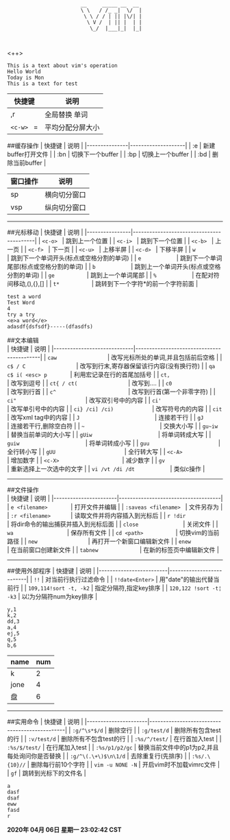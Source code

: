 ```
                        __     _____ __  __ 
                        \ \   / /_ _|  \/  |
                         \ \ / / | || |\/| |
                          \ V /  | || |  | |
                           \_/  |___|_|  |_|
                                            
                        
```

<++>
```
This is a text about vim's operation
Hello World
Today is Mon
This is a text for test
```

| 快捷键     | 说明             |
|------------|------------------|
| ,r         | 全局替换 单词    |
| `<c-w> ` = | 平均分配分屏大小 |

##缓存操作
| 快捷键        | 说明               |
|---------------|--------------------|
| :e <filename> | 新建buffer打开文件 |
| :bn           | 切换下一个buffer   |
| :bp           | 切换上一个buffer   |
| :bd           | 删除当前buffer     |

| 窗口操作      | 说明         |
|---------------|--------------|
| sp <filename> | 横向切分窗口 |
| vsp           | 纵向切分窗口 |

---




##光标移动
| 快捷键         | 说明                                     |
|----------------|------------------------------------------|
| `<c-o> `       | 跳到上一个位置                           |
| `<c-i> `       | 跳到下一个位置                           |
| `<c-b> `       | 上一页                                   |
| `<c-f> `       | 下一页                                   |
| `<c-u> `       | 上移半屏                                 |
| `<c-d> `       | 下移半屏                                 |
| `w        `    | 跳到下一个单词开头(标点或空格分割的单词) |
| `e           ` | 跳到下一个单词尾部(标点或空格分割的单词) |
| `b           ` | 跳到上一个单词开头(标点或空格分割的单词) |
| `ge          ` | 跳到上一个单词尾部                       |
| `%           ` | 在配对符间移动,(),{},[]                  |
| `t*          ` | 跳转到下一个字符*的前一个字符前面        |

```
test a word
Test Word
4
try a try
<e>a word</e>
adasdf{dsfsdf}-----(dfasdfs)
```

##文本编辑  
| 快捷键                      | 说明                                      |
|-----------------------------|-------------------------------------------|
| `caw                `       | 改写光标所处的单词,并且包括前后空格       |
| `c$ / C                `    | 改写到行末,寄存器保留该行内容(没有换行符) |
| `qa c$ i( <esc> p       `   | 利用宏记录在行的首尾加括号                |
| `ct,                      ` | 改写到逗号                                |
| `ct{ / ct(                ` | 改写到....                                |
| `c0                       ` | 改写到行首                                |
| `c^                       ` | 改写到行首(第一个非零字符)                |
| `ci"                      ` | 改写双引号中的内容                        |
| `ci'                      ` | 改写单引号中的内容                        |
| `ci} /ci] /ci)            ` | 改写符号内的内容                          |
| `cit                      ` | 改写xml tag中的内容                       |
| `J                        ` | 连接若干行                                |
| `gJ                       ` | 连接若干行,删除空白符                     |
| `~                        ` | 交换大小写                                |
| `gu~iw                    ` | 替换当前单词的大小写                      |
| `gUiw                     ` | 将单词转成大写                            |
| `guiw                     ` | 将单词转成小写                            |
| `guu                      ` | 全行转小写                                |
| `gUU                      ` | 全行转大写                                |
| `<c-A>                    ` | 增加数字                                  |
| `<c-X>                    ` | 减少数字                                  |
| `gv                       ` | 重新选择上一次选中的文字                  |
| `vi /vt /di /dt           ` | 类似c操作                                 |


---


##文件操作   
| 快捷键                | 说明                                |
|-----------------------|-------------------------------------|
| `e <filename>       ` | 打开文件并编辑                      |
| `:saveas <filename> ` | 文件另存为                          |
| `:r <filename>      ` | 读取文件并将内容插入到光标后        |
| `r !dir             ` | 将dir命令的输出捕获并插入到光标后面 |
| `close              ` | 关闭文件                            |
| `wa                 ` | 保存所有文件                        |
| `cd <path>          ` | 切换vim的当前路径                   |
| `new                ` | 再打开一个新窗口编辑新文件          |
| `enew               ` | 在当前窗口创建新文件                |
| `tabnew             ` | 在新的标签页中编辑新文件            |


---


##使用外部程序
| 快捷键                  | 说明                     |
|-------------------------|--------------------------|
| `!!`                    | 对当前行执行过滤命令     |
| `!!date<Enter>`         | 用"date"的输出代替当前行 |
| `109,114!sort -t, -k2`  | 指定分隔符,指定key排序   |
| `120,122 !sort -t¦ -k3` | 以¦为分隔符num为key排序  |

```
y,1
k,2
dd,3
a,4
ej,5
q,5
b,6
```

| name | num |
|------|-----|
| k    | 2   |
| jone | 4   |
| 盘   | 6   |

---

##实用命令
| 快捷键               | 说明                                          |
|----------------------|-----------------------------------------------|
| `:g/^\s*$/d`         | 删除空行                                      |
| `:g/test/d`          | 删除所有包含test的行                          |
| `:v/test/d`          | 删除所有不包含test的行                        |
| `:%s/^/test/`        | 在行首加入test                                |
| `:%s/$/test/`        | 在行尾加入test                                |
| `:%s/p1/p2/gc`       | 替换当前文件中的p1为p2,并且每处询问你是否替换 |
| `:g/^\(.\+\)$\n\1/d` | 去除重复行(先排序)                            |
| `:%s/.\{10}//`       | 删除每行前10个字符                            |
| `vim -u NONE -N`     | 开启vim时不加载vimrc文件                      |
| `gf`                 | 跳转到光标下的文件名                          |

```
a
dasf
dsaf
eww
fasd
r
```

**2020年 04月 06日 星期一 23:02:42 CST** 



